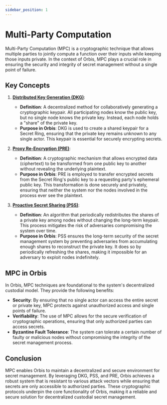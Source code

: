 ```yaml
---
sidebar_position: 1
---
```

# Multi-Party Computation

Multi-Party Computation (MPC) is a cryptographic technique that allows multiple parties to jointly compute a function over their inputs while keeping those inputs private. In the context of Orbis, MPC plays a crucial role in ensuring the security and integrity of secret management without a single point of failure.

## Key Concepts

1. [**Distributed Key Generation (DKG)**](/orbis/concepts/dkg):
   - **Definition**: A decentralized method for collaboratively generating a cryptographic keypair. All participating nodes know the public key, but no single node knows the private key. Instead, each node holds a "share" of the private key.
   - **Purpose in Orbis**: DKG is used to create a shared keypair for a Secret Ring, ensuring that the private key remains unknown to any single actor. This keypair is essential for securely encrypting secrets.

2. [**Proxy Re-Encryption (PRE)**](/orbis/concepts/pre):
   - **Definition**: A cryptographic mechanism that allows encrypted data (ciphertext) to be transformed from one public key to another without revealing the underlying plaintext.
   - **Purpose in Orbis**: PRE is employed to transfer encrypted secrets from the Secret Ring's public key to a requesting party's ephemeral public key. This transformation is done securely and privately, ensuring that neither the system nor the nodes involved in the process ever see the plaintext.

3. [**Proactive Secret Sharing (PSS)**](/orbis/concepts/pss):
   - **Definition**: An algorithm that periodically redistributes the shares of a private key among nodes without changing the long-term keypair. This process mitigates the risk of adversaries compromising the system over time.
   - **Purpose in Orbis**: PSS ensures the long-term security of the secret management system by preventing adversaries from accumulating enough shares to reconstruct the private key. It does so by periodically refreshing the shares, making it impossible for an adversary to exploit nodes indefinitely.

## MPC in Orbis

In Orbis, MPC techniques are foundational to the system's decentralized custodial model. They provide the following benefits:

- **Security**: By ensuring that no single actor can access the entire secret or private key, MPC protects against unauthorized access and single points of failure.
- **Verifiability**: The use of MPC allows for the secure verification of cryptographic operations, ensuring that only authorized parties can access secrets.
- **Byzantine Fault Tolerance**: The system can tolerate a certain number of faulty or malicious nodes without compromising the integrity of the secret management process.

## Conclusion

MPC enables Orbis to maintain a decentralized and secure environment for secret management. By leveraging DKG, PSS, and PRE, Orbis achieves a robust system that is resistant to various attack vectors while ensuring that secrets are only accessible to authorized parties. These cryptographic protocols underpin the core functionality of Orbis, making it a reliable and secure solution for decentralized custodial secret management.
